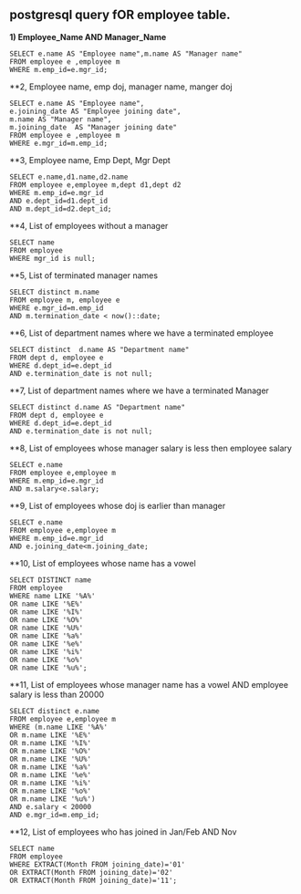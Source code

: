 ## **postgresql query fOR employee table.**

**1) Employee_Name AND Manager_Name**
```
SELECT e.name AS "Employee name",m.name AS "Manager name" 
FROM employee e ,employee m
WHERE m.emp_id=e.mgr_id;
```

**2, Employee name, emp doj, manager name, manger doj
```
SELECT e.name AS "Employee name",
e.joining_date AS "Employee joining date",
m.name AS "Manager name",
m.joining_date  AS "Manager joining date" 
FROM employee e ,employee m 
WHERE e.mgr_id=m.emp_id; 
```

**3, Employee name, Emp Dept, Mgr Dept
```
SELECT e.name,d1.name,d2.name 
FROM employee e,employee m,dept d1,dept d2 
WHERE m.emp_id=e.mgr_id 
AND e.dept_id=d1.dept_id 
AND m.dept_id=d2.dept_id;
```

**4, List of employees without a manager
```
SELECT name
FROM employee 
WHERE mgr_id is null;
```

**5, List of terminated manager names
```
SELECT distinct m.name 
FROM employee m, employee e 
WHERE e.mgr_id=m.emp_id 
AND m.termination_date < now()::date;
```

**6, List of department names where we have a terminated employee
```
SELECT distinct  d.name AS "Department name" 
FROM dept d, employee e 
WHERE d.dept_id=e.dept_id 
AND e.termination_date is not null;
```

**7, List of department names where we have a terminated Manager
```
SELECT distinct d.name AS "Department name" 
FROM dept d, employee e 
WHERE d.dept_id=e.dept_id 
AND e.termination_date is not null;
```

**8, List of employees whose manager salary is less then employee salary
```
SELECT e.name 
FROM employee e,employee m 
WHERE m.emp_id=e.mgr_id 
AND m.salary<e.salary;
```

**9, List of employees whose doj is earlier than manager
```
SELECT e.name 
FROM employee e,employee m 
WHERE m.emp_id=e.mgr_id 
AND e.joining_date<m.joining_date;
```

**10, List of employees whose name has a vowel
```
SELECT DISTINCT name 
FROM employee 
WHERE name LIKE '%A%' 
OR name LIKE '%E%'
OR name LIKE '%I%'
OR name LIKE '%O%' 
OR name LIKE '%U%' 
OR name LIKE '%a%' 
OR name LIKE '%e%' 
OR name LIKE '%i%' 
OR name LIKE '%o%' 
OR name LIKE '%u%';
```

**11, List of employees whose manager name has a vowel AND employee salary is less than 20000 
```
SELECT distinct e.name 
FROM employee e,employee m 
WHERE (m.name LIKE '%A%' 
OR m.name LIKE '%E%' 
OR m.name LIKE '%I%' 
OR m.name LIKE '%O%' 
OR m.name LIKE '%U%' 
OR m.name LIKE '%a%' 
OR m.name LIKE '%e%' 
OR m.name LIKE '%i%' 
OR m.name LIKE '%o%' 
OR m.name LIKE '%u%') 
AND e.salary < 20000 
AND e.mgr_id=m.emp_id;
```

**12, List of employees who has joined in Jan/Feb AND Nov
```
SELECT name 
FROM employee 
WHERE EXTRACT(Month FROM joining_date)='01'
OR EXTRACT(Month FROM joining_date)='02' 
OR EXTRACT(Month FROM joining_date)='11';
```